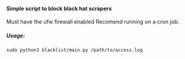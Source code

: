 #### Simple script to block black hat scrapers
Must have the ufw firewall enabled
Recomend running on a cron job.

##### Usage:
```sudo python3 blacklist/main.py /path/to/access.log```
